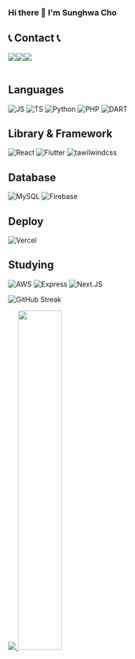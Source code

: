 ### Hi there 👋 I'm Sunghwa Cho

## 📞 Contact 📞
<div style="display:flex; flex-direction:row;">
    <a href="mailto:csh77776@gmail.com">
        <img src="https://img.shields.io/badge/Gmail-EA4335?style=for-the-badge&logo=Gmail&logoColor=white"> 
    </a>
    <a href="https://www.linkedin.com/in/%E8%81%96%E5%8C%96-%E8%B6%99-721182203/">
      <img src="https://img.shields.io/badge/LinkedIn-0A66C2?style=for-the-badge&logo=LinkedIn&logoColor=white">
    </a>
    <a href="https://www.instagram.com/sungh_c99">
        <img src="https://img.shields.io/badge/Instagram-E4405F?style=for-the-badge&logo=Instagram&logoColor=white"> 
    </a>
</div><br>

## Languages 
![JS](https://img.shields.io/badge/JavaScript-F7DF1E?style=for-the-badge&logo=JavaScript&logoColor=white)
![TS](https://img.shields.io/badge/TypeScript-007ACC?style=for-the-badge&logo=typescript&logoColor=white)
![Python](https://img.shields.io/badge/Python-3776AB?style=for-the-badge&logo=python&logoColor=white)
![PHP](https://img.shields.io/badge/PHP-777BB4?style=for-the-badge&logo=php&logoColor=white)
![DART](https://img.shields.io/badge/Dart-0175C2?style=for-the-badge&logo=dart&logoColor=white)

## Library & Framework
![React](https://img.shields.io/badge/React-20232A?style=for-the-badge&logo=react&logoColor=61DAFB)
![Flutter](https://img.shields.io/badge/Flutter-02569B?style=for-the-badge&logo=flutter&logoColor=white)
![tawilwindcss](https://img.shields.io/badge/Tailwind_CSS-38B2AC?style=for-the-badge&logo=tailwind-css&logoColor=white)

## Database
![MySQL](https://img.shields.io/badge/MySQL-00000F?style=for-the-badge&logo=mysql&logoColor=white)
![Firebase](https://img.shields.io/badge/Firebase-039BE5?style=for-the-badge&logo=Firebase&logoColor=white)

## Deploy
![Vercel](https://img.shields.io/badge/Vercel-000000?style=for-the-badge&logo=vercel&logoColor=white)

## Studying
![AWS](https://img.shields.io/badge/Amazon_AWS-232F3E?style=for-the-badge&logo=amazon-aws&logoColor=white)
![Express](https://img.shields.io/badge/Express.js-404D59?style=for-the-badge)
![Next.JS](https://img.shields.io/badge/Next.js-000?logo=nextdotjs&logoColor=fff&style=for-the-badge)


<!--
**hwacho9/hwacho9** is a ✨ _special_ ✨ repository because its `README.md` (this file) appears on your GitHub profile.

Here are some ideas to get you started:

- 🔭 I’m currently working on ...
- 🌱 I’m currently learning ...
- 👯 I’m looking to collaborate on ...
- 🤔 I’m looking for help with ...
- 💬 Ask me about ...
- 📫 How to reach me: ...
- 😄 Pronouns: ...
- ⚡ Fun fact: ...
-->

![GitHub Streak](https://github-readme-streak-stats.herokuapp.com/?user=hwacho9&theme=tokyonight-duo)

<a href="s">
  <img src="https://github-readme-stats.vercel.app/api/top-langs/?username=hwacho9&exclude_repo=dkssud8150.github.io&layout=compact&theme=tokyonight-duo" />
</a>
<a href="s">
  <img src="https://github-readme-stats.vercel.app/api?username=hwacho9&theme=tokyonight-duo&show_icons=true" width="42%" />
</a>


